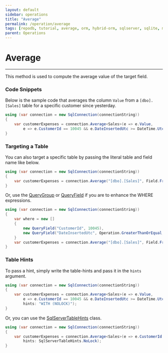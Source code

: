 ```yaml
---
layout: default
sidebar: operations
title: "Average"
permalink: /operation/average
tags: [repodb, tutorial, average, orm, hybrid-orm, sqlserver, sqlite, mysql, postgresql]
parent: Operations
---
```


# Average

---

This method is used to compute the average value of the target field.

### Code Snippets

Below is the sample code that averages the column `Value` from a `[dbo].[Sales]` table for a specific customer since yesterday.

```csharp
using (var connection = new SqlConnection(connectionString))
{
    var customerExpenses = connection.Average<Sales>(e => e.Value,
        e => e.CustomerId == 10045 && e.DateInsertedUtc >= DateTime.UtcNow.Date.AddDays(-1));
}
```

### Targeting a Table

You can also target a specific table by passing the literal table and field name like below.

```csharp
using (var connection = new SqlConnection(connectionString))
{
    var customerExpenses = connection.Average("[dbo].[Sales]", Field.From("Value"), new { State = "Michigan" });
}
```

Or, use the [QueryGroup](/class/querygroup) or [QueryField](/class/queryfield) if you are to enhance the WHERE expressions.

```csharp
using (var connection = new SqlConnection(connectionString))
{
    var where = new []
    {
        new QueryField("CustomerId", 10045),
        new QueryField("DateInsertedUtc", Operation.GreaterThanOrEqual, DateTime.UtcNow.Date.AddDays(-1))
    }
    var customerExpenses = connection.Average("[dbo].[Sales]", Field.From("Value"), where);
}
```

### Table Hints

To pass a hint, simply write the table-hints and pass it in the `hints` argument.

```csharp
using (var connection = new SqlConnection(connectionString))
{
    var customerExpenses = connection.Average<Sales>(e => e.Value,
        e => e.CustomerId == 10045 && e.DateInsertedUtc >= DateTime.UtcNow.Date.AddDays(-1),
        hints: "WITH (NOLOCK)");
}
```

Or, you can use the [SqlServerTableHints](/class/sqlservertablehints) class.

```csharp
using (var connection = new SqlConnection(connectionString))
{
    var customerExpenses = connection.Average<Sales>(e => e.CustomerId == 10045 && e.DateInsertedUtc >= DateTime.UtcNow.Date.AddDays(-1),
        hints: SqlServerTableHints.NoLock);
}
```
